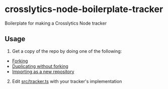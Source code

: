 # crosslytics-node-boilerplate-tracker
Boilerplate for making a Crosslytics Node tracker

## Usage
1. Get a copy of the repo by doing one of the following:
  - [Forking](#fork-destination-box)
  - [Duplicating without forking](https://help.github.com/articles/duplicating-a-repository/)
  - [Importing as a new repository](https://github.com/new/import)
2. Edit [src/tracker.ts](src/tracker.ts) with your tracker's implementation
